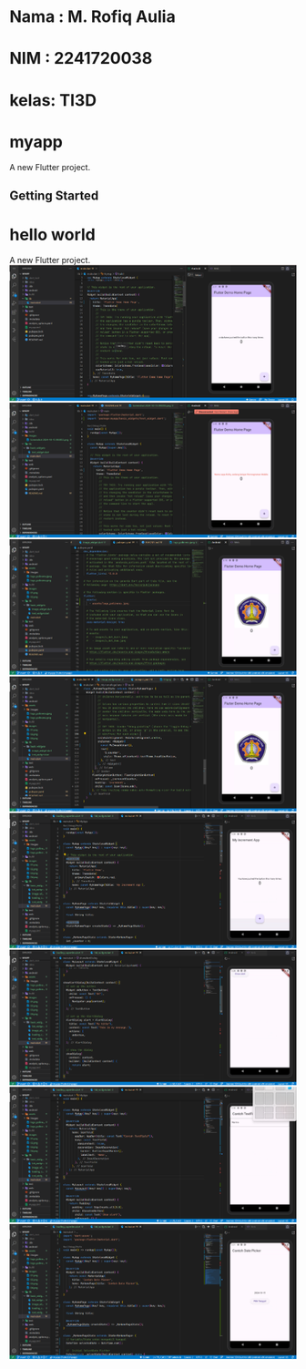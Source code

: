 
# Nama : M. Rofiq Aulia
# NIM  : 2241720038
# kelas: TI3D
# myapp

A new Flutter project.

## Getting Started

# hello world 

A new Flutter project.
![screenshoot hello_world](images/01.png)
![screenshoot hello_world](images/02.png)
![screenshoot hello_world](images/03.png)
![screenshoot hello_world](images/04.png)
![screenshoot hello_world](images/05.png)
![screenshoot hello_world](images/06.png)
![screenshoot hello_world](images/07.png)
![screenshoot hello_world](images/08.png)

